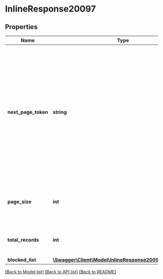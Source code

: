 # InlineResponse20097

## Properties
Name | Type | Description | Notes
------------ | ------------- | ------------- | -------------
**next_page_token** | **string** | The next page token is used to paginate through large result sets. A next page token will be returned whenever the set of available results exceeds the current page size. The expiration period for this token is 15 minutes. | [optional] 
**page_size** | **int** | The total number of records returned from a single API call. | [optional] 
**total_records** | **int** | The total number of records found for this query. | [optional] 
**blocked_list** | [**\Swagger\Client\Model\InlineResponse20097BlockedList[]**](InlineResponse20097BlockedList.md) |  | [optional] 

[[Back to Model list]](../README.md#documentation-for-models) [[Back to API list]](../README.md#documentation-for-api-endpoints) [[Back to README]](../README.md)


